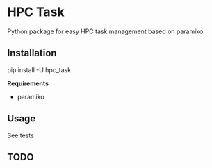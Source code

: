# HPC Task
 
Python package for easy HPC task management based on paramiko.

## Installation

pip install -U hpc_task

**Requirements**
* paramiko

## Usage

See tests

## TODO
